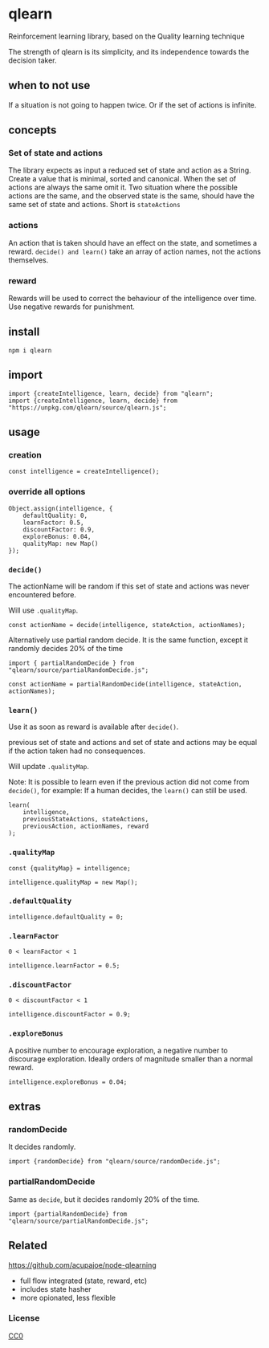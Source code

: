 # qlearn

Reinforcement learning library, based on the Quality learning technique

The strength of qlearn is its simplicity, and its independence towards the decision taker.

## when to not use

If a situation is not going to happen twice. Or if the set of actions is infinite.

## concepts

### Set of state and actions

The library expects as input a reduced set of state and action as a String. Create a value that is minimal, sorted and canonical. When the set of actions are always the same omit it. Two situation where the possible actions are the same, and the observed state is the same, should have the same set of state and actions. Short is `stateActions`

### actions

An action that is taken should have an effect on the state, and sometimes a reward. `decide() and learn()` take an array of action names, not the actions themselves.

### reward

Rewards will be used to correct the behaviour of the intelligence over time. Use negative rewards for punishment.


## install

```
npm i qlearn
```

## import

```
import {createIntelligence, learn, decide} from "qlearn";
import {createIntelligence, learn, decide} from "https://unpkg.com/qlearn/source/qlearn.js";
```

## usage

### creation

```
const intelligence = createIntelligence();
```

### override all options

```
Object.assign(intelligence, {
    defaultQuality: 0,
    learnFactor: 0.5,
    discountFactor: 0.9,
    exploreBonus: 0.04,
    qualityMap: new Map()
});
```

### `decide()`

The actionName will be random if this set of state and actions was never encountered before.

Will use `.qualityMap`.


```
const actionName = decide(intelligence, stateAction, actionNames);
```

Alternatively use partial random decide. It is the same function, except it randomly decides 20% of the time

```
import { partialRandomDecide } from "qlearn/source/partialRandomDecide.js";

const actionName = partialRandomDecide(intelligence, stateAction, actionNames);
```

### `learn()`

Use it as soon as reward is available after `decide()`.

previous set of state and actions and set of state and actions may be equal if the action taken had no consequences.

Will update `.qualityMap`.

Note: It is possible to learn even if the previous action did not come from `decide()`, for example: If a human decides, the `learn()` can still be used.

```
learn(
    intelligence,
    previousStateActions, stateActions,
    previousAction, actionNames, reward
);
```

### `.qualityMap`

```
const {qualityMap} = intelligence;
```

```
intelligence.qualityMap = new Map();
```

### `.defaultQuality`

```
intelligence.defaultQuality = 0;
```

### `.learnFactor`

`0 < learnFactor < 1 `

```
intelligence.learnFactor = 0.5;
```

### `.discountFactor`


`0 < discountFactor < 1 `

```
intelligence.discountFactor = 0.9;
```

### `.exploreBonus`

A positive number to encourage exploration, a negative number to discourage exploration.
Ideally orders of magnitude smaller than a normal reward.

```
intelligence.exploreBonus = 0.04;
```

## extras

### randomDecide

It decides randomly.

```
import {randomDecide} from "qlearn/source/randomDecide.js";
```

### partialRandomDecide

Same as `decide`, but it decides randomly 20% of the time.

```
import {partialRandomDecide} from "qlearn/source/partialRandomDecide.js";
```

## Related

https://github.com/acupajoe/node-qlearning

 * full flow integrated (state, reward, etc)
 * includes state hasher
 * more opionated, less flexible

### License

[CC0](./license.txt)
